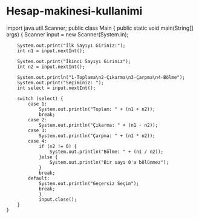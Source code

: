# Hesap-makinesi-kullanimi
import java.util.Scanner;
public class Main {
    public static void main(String[] args) {
        Scanner input = new Scanner(System.in);

        System.out.print("İlk Sayıyı Giriniz:");
        int n1 = input.nextInt();

        System.out.print("İkinci Sayıyı Giriniz");
        int n2 = input.nextInt();

        System.out.println("1-Toplama\n2-Çıkarma\n3-Çarpma\n4-Bölme");
        System.out.print("Seçiminiz: ");
        int select = input.nextInt();

        switch (select) {
            case 1:
                System.out.println("Toplam: " + (n1 + n2));
                break;
            case 2:
                System.out.println("Çıkarma: " + (n1 - n2));
            case 3:
                System.out.println("Çarpma: " + (n1 * n2));
            case 4:
                if (n2 != 0) {
                    System.out.println("Bölme: " + (n1 / n2));
                }else {
                    System.out.println("Bir sayı 0'a bölünmez");
                }
                break;
            default:
                System.out.println("Geçersiz Seçim");
                break;
                }
                input.close();
        }
    }
